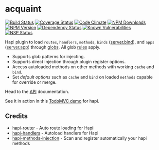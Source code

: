 # acquaint
[![Build Status](https://travis-ci.org/genediazjr/acquaint.svg?branch=master)](https://travis-ci.org/genediazjr/acquaint)
[![Coverage Status](https://coveralls.io/repos/github/genediazjr/acquaint/badge.svg?branch=master)](https://coveralls.io/github/genediazjr/acquaint?branch=master)
[![Code Climate](https://codeclimate.com/github/genediazjr/acquaint/badges/gpa.svg)](https://codeclimate.com/github/genediazjr/acquaint)
[![NPM Downloads](https://img.shields.io/npm/dt/acquaint.svg?maxAge=2592000)](https://www.npmjs.com/acquaint)
[![NPM Version](https://badge.fury.io/js/acquaint.svg)](https://www.npmjs.com/acquaint)
[![Dependency Status](https://david-dm.org/genediazjr/acquaint.svg)](https://david-dm.org/genediazjr/acquaint)
[![Known Vulnerabilities](https://snyk.io/test/github/genediazjr/acquaint/badge.svg)](https://snyk.io/test/github/genediazjr/acquaint)
[![NSP Status](https://nodesecurity.io/orgs/genediazjr/projects/0529cc6b-00ac-49bb-a99c-96f7405222ba/badge)](https://nodesecurity.io/orgs/genediazjr/projects/0529cc6b-00ac-49bb-a99c-96f7405222ba)

Hapi plugin to load `routes`, `handlers`, `methods`, `binds` ([server.bind](http://hapijs.com/api#serverbindcontext)), and `apps` ([server.app](http://hapijs.com/api#serverapp)) through [globs](https://github.com/isaacs/node-glob).
All glob [rules](https://github.com/isaacs/node-glob/blob/master/README.md) apply.

* Supports glob patterns for injecting.
* Supports direct injection through plugin register options.
* Access autoloaded methods on other methods with working `cache` and `bind`.
* Set *default options* such as `cache` and `bind` on loaded `methods` capable for override or merge.

Head to the [API](API.md) documentation.

See it in action in this [TodoMVC demo](https://github.com/genediazjr/hapitodo) for hapi.

## Credits
* [hapi-router](https://github.com/bsiddiqui/hapi-router) - Auto route loading for Hapi
* [hapi-handlers](https://github.com/ar4mirez/hapi-handlers) - Autoload handlers for Hapi
* [hapi-methods-injection](https://github.com/amgohan/hapi-methods-injection) - Scan and register automatically your hapi methods
